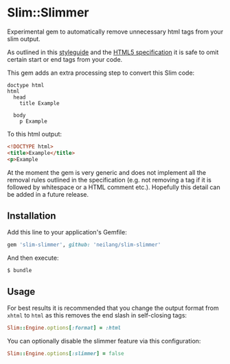 # Slim::Slimmer

Experimental gem to automatically remove unnecessary html tags from your slim output.

As outlined in this [styleguide](https://google.github.io/styleguide/htmlcssguide.xml?showone=Optional_Tags#Optional_Tags) and the [HTML5 specification](https://html.spec.whatwg.org/multipage/syntax.html#syntax-tag-omission) it is safe to omit certain start or end tags from your code.

This gem adds an extra processing step to convert this Slim code:

```slim
doctype html
html
  head
    title Example

  body
    p Example
```

To this html output:

```html
<!DOCTYPE html>
<title>Example</title>
<p>Example
```

At the moment the gem is very generic and does not implement all the removal rules outlined in the specification (e.g. not removing a tag if it is followed by whitespace or a HTML comment etc.). Hopefully this detail can be added in a future release.

## Installation

Add this line to your application's Gemfile:

```ruby
gem 'slim-slimmer', github: 'neilang/slim-slimmer'
```

And then execute:

    $ bundle

## Usage

For best results it is recommended that you change the output format from `xhtml` to `html` as this removes the end slash in self-closing tags:

```ruby
Slim::Engine.options[:format] = :html
```

You can optionally disable the slimmer feature via this configuration:

```ruby
Slim::Engine.options[:slimmer] = false
```
